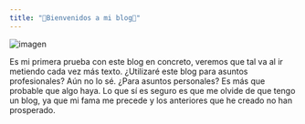 ```yaml
---
title: "🤡Bienvenidos a mi blog🤡"
---
```


![imagen](https://user-images.githubusercontent.com/91055754/143007698-9058d691-dd7e-43a9-844e-4195ac0d8ab7.png)

Es mi primera prueba con este blog en concreto, veremos que tal va al ir metiendo cada vez más texto. ¿Utilizaré este blog para asuntos profesionales? Aún no lo sé. ¿Para asuntos personales? Es más que probable que algo haya. Lo que sí es seguro es que me olvide de que tengo un blog, ya que mi fama me precede y los anteriores que he creado no han prosperado.
